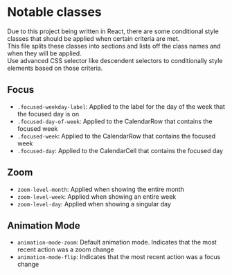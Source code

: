 # Notable classes
Due to this project being written in React, there are some conditional style classes that should be applied when certain criteria are met.<br>
This file splits these classes into sections and lists off the class names and when they will be applied.<br>
Use advanced CSS selector like descendent selectors to conditionally style elements based on those criteria.

## Focus
* `.focused-weekday-label`: Applied to the label for the day of the week that the focused day is on
* `.focused-day-of-week`: Applied to the CalendarRow that contains the focused week
* `.focused-week`: Applied to the CalendarRow that contains the focused week
* `.focused-day`: Applied to the CalendarCell that contains the focused day

## Zoom
* `zoom-level-month`: Applied when showing the entire month
* `zoom-level-week`: Applied when showing an entire week
* `zoom-level-day`: Applied when showing a singular day

## Animation Mode
* `animation-mode-zoom`: Default animation mode. Indicates that the most recent action was a zoom change
* `animation-mode-flip`: Indicates that the most recent action was a focus change
